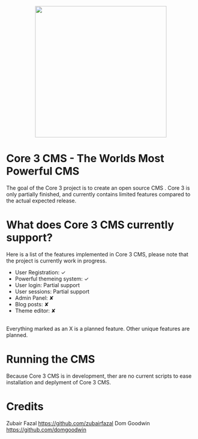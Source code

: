 <p align="center">
  <img src="https://raw.githubusercontent.com/zubairfazal/Core3/master/system/assests/img/logo.jpg" width="350"/>
</p>


# Core 3 CMS - The Worlds Most Powerful CMS
The goal of the Core 3 project is to create an open source CMS . Core 3 is only partially finished, and currently contains limited features compared to the actual expected release.


# What does Core 3 CMS currently support?
Here is a list of the features implemented in Core 3 CMS, please note that the project is currently work in progress.
- User Registration: ✓
- Powerful themeing system: ✓
- User login: Partial support
- User sessions: Partial support
- Admin Panel: ✘
- Blog posts: ✘
- Theme editor: ✘
<br>
Everything marked as an X is a planned feature.  Other unique features are planned.


# Running the CMS
Because Core 3 CMS is in development, ther are no current scripts to ease installation and deplyment of Core 3 CMS.

# Credits
Zubair Fazal https://github.com/zubairfazal
Dom Goodwin https://github.com/domgoodwin

